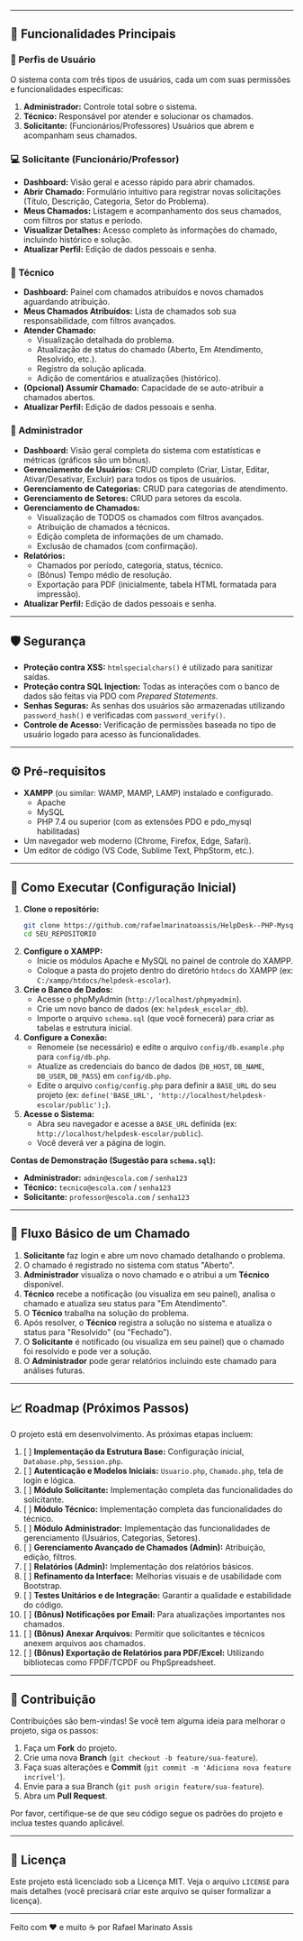 
---

## 🔑 Funcionalidades Principais

### 👤 Perfis de Usuário

O sistema conta com três tipos de usuários, cada um com suas permissões e funcionalidades específicas:

1.  **Administrador:** Controle total sobre o sistema.
2.  **Técnico:** Responsável por atender e solucionar os chamados.
3.  **Solicitante:** (Funcionários/Professores) Usuários que abrem e acompanham seus chamados.

### 💻 Solicitante (Funcionário/Professor)

*   **Dashboard:** Visão geral e acesso rápido para abrir chamados.
*   **Abrir Chamado:** Formulário intuitivo para registrar novas solicitações (Título, Descrição, Categoria, Setor do Problema).
*   **Meus Chamados:** Listagem e acompanhamento dos seus chamados, com filtros por status e período.
*   **Visualizar Detalhes:** Acesso completo às informações do chamado, incluindo histórico e solução.
*   **Atualizar Perfil:** Edição de dados pessoais e senha.

### 🔧 Técnico

*   **Dashboard:** Painel com chamados atribuídos e novos chamados aguardando atribuição.
*   **Meus Chamados Atribuídos:** Lista de chamados sob sua responsabilidade, com filtros avançados.
*   **Atender Chamado:**
    *   Visualização detalhada do problema.
    *   Atualização de status do chamado (Aberto, Em Atendimento, Resolvido, etc.).
    *   Registro da solução aplicada.
    *   Adição de comentários e atualizações (histórico).
*   **(Opcional) Assumir Chamado:** Capacidade de se auto-atribuir a chamados abertos.
*   **Atualizar Perfil:** Edição de dados pessoais e senha.

### 👑 Administrador

*   **Dashboard:** Visão geral completa do sistema com estatísticas e métricas (gráficos são um bônus).
*   **Gerenciamento de Usuários:** CRUD completo (Criar, Listar, Editar, Ativar/Desativar, Excluir) para todos os tipos de usuários.
*   **Gerenciamento de Categorias:** CRUD para categorias de atendimento.
*   **Gerenciamento de Setores:** CRUD para setores da escola.
*   **Gerenciamento de Chamados:**
    *   Visualização de TODOS os chamados com filtros avançados.
    *   Atribuição de chamados a técnicos.
    *   Edição completa de informações de um chamado.
    *   Exclusão de chamados (com confirmação).
*   **Relatórios:**
    *   Chamados por período, categoria, status, técnico.
    *   (Bônus) Tempo médio de resolução.
    *   Exportação para PDF (inicialmente, tabela HTML formatada para impressão).
*   **Atualizar Perfil:** Edição de dados pessoais e senha.

---

## 🛡️ Segurança

*   **Proteção contra XSS:** `htmlspecialchars()` é utilizado para sanitizar saídas.
*   **Proteção contra SQL Injection:** Todas as interações com o banco de dados são feitas via PDO com *Prepared Statements*.
*   **Senhas Seguras:** As senhas dos usuários são armazenadas utilizando `password_hash()` e verificadas com `password_verify()`.
*   **Controle de Acesso:** Verificação de permissões baseada no tipo de usuário logado para acesso às funcionalidades.

---

## ⚙️ Pré-requisitos

*   **XAMPP** (ou similar: WAMP, MAMP, LAMP) instalado e configurado.
    *   Apache
    *   MySQL
    *   PHP 7.4 ou superior (com as extensões PDO e pdo_mysql habilitadas)
*   Um navegador web moderno (Chrome, Firefox, Edge, Safari).
*   Um editor de código (VS Code, Sublime Text, PhpStorm, etc.).

---

## 🚀 Como Executar (Configuração Inicial)

1.  **Clone o repositório:**
    ```bash
    git clone https://github.com/rafaelmarinatoassis/HelpDesk--PHP-Mysql-.git
    cd SEU_REPOSITORIO
    ```
2.  **Configure o XAMPP:**
    *   Inicie os módulos Apache e MySQL no painel de controle do XAMPP.
    *   Coloque a pasta do projeto dentro do diretório `htdocs` do XAMPP (ex: `C:/xampp/htdocs/helpdesk-escolar`).
3.  **Crie o Banco de Dados:**
    *   Acesse o phpMyAdmin (`http://localhost/phpmyadmin`).
    *   Crie um novo banco de dados (ex: `helpdesk_escolar_db`).
    *   Importe o arquivo `schema.sql` (que você fornecerá) para criar as tabelas e estrutura inicial.
4.  **Configure a Conexão:**
    *   Renomeie (se necessário) e edite o arquivo `config/db.example.php` para `config/db.php`.
    *   Atualize as credenciais do banco de dados (`DB_HOST`, `DB_NAME`, `DB_USER`, `DB_PASS`) em `config/db.php`.
    *   Edite o arquivo `config/config.php` para definir a `BASE_URL` do seu projeto (ex: `define('BASE_URL', 'http://localhost/helpdesk-escolar/public');`).
5.  **Acesse o Sistema:**
    *   Abra seu navegador e acesse a `BASE_URL` definida (ex: `http://localhost/helpdesk-escolar/public`).
    *   Você deverá ver a página de login.

**Contas de Demonstração (Sugestão para `schema.sql`):**
*   **Administrador:** `admin@escola.com` / `senha123`
*   **Técnico:** `tecnico@escola.com` / `senha123`
*   **Solicitante:** `professor@escola.com` / `senha123`

---

## 🌊 Fluxo Básico de um Chamado

1.  **Solicitante** faz login e abre um novo chamado detalhando o problema.
2.  O chamado é registrado no sistema com status "Aberto".
3.  **Administrador** visualiza o novo chamado e o atribui a um **Técnico** disponível.
4.  **Técnico** recebe a notificação (ou visualiza em seu painel), analisa o chamado e atualiza seu status para "Em Atendimento".
5.  O **Técnico** trabalha na solução do problema.
6.  Após resolver, o **Técnico** registra a solução no sistema e atualiza o status para "Resolvido" (ou "Fechado").
7.  O **Solicitante** é notificado (ou visualiza em seu painel) que o chamado foi resolvido e pode ver a solução.
8.  O **Administrador** pode gerar relatórios incluindo este chamado para análises futuras.

---

## 📈 Roadmap (Próximos Passos)

O projeto está em desenvolvimento. As próximas etapas incluem:

1.  [ ] **Implementação da Estrutura Base:** Configuração inicial, `Database.php`, `Session.php`.
2.  [ ] **Autenticação e Modelos Iniciais:** `Usuario.php`, `Chamado.php`, tela de login e lógica.
3.  [ ] **Módulo Solicitante:** Implementação completa das funcionalidades do solicitante.
4.  [ ] **Módulo Técnico:** Implementação completa das funcionalidades do técnico.
5.  [ ] **Módulo Administrador:** Implementação das funcionalidades de gerenciamento (Usuários, Categorias, Setores).
6.  [ ] **Gerenciamento Avançado de Chamados (Admin):** Atribuição, edição, filtros.
7.  [ ] **Relatórios (Admin):** Implementação dos relatórios básicos.
8.  [ ] **Refinamento da Interface:** Melhorias visuais e de usabilidade com Bootstrap.
9.  [ ] **Testes Unitários e de Integração:** Garantir a qualidade e estabilidade do código.
10. [ ] **(Bônus) Notificações por Email:** Para atualizações importantes nos chamados.
11. [ ] **(Bônus) Anexar Arquivos:** Permitir que solicitantes e técnicos anexem arquivos aos chamados.
12. [ ] **(Bônus) Exportação de Relatórios para PDF/Excel:** Utilizando bibliotecas como FPDF/TCPDF ou PhpSpreadsheet.

---

## 🤝 Contribuição

Contribuições são bem-vindas! Se você tem alguma ideia para melhorar o projeto, siga os passos:

1.  Faça um **Fork** do projeto.
2.  Crie uma nova **Branch** (`git checkout -b feature/sua-feature`).
3.  Faça suas alterações e **Commit** (`git commit -m 'Adiciona nova feature incrível'`).
4.  Envie para a sua Branch (`git push origin feature/sua-feature`).
5.  Abra um **Pull Request**.

Por favor, certifique-se de que seu código segue os padrões do projeto e inclua testes quando aplicável.

---

## 📝 Licença

Este projeto está licenciado sob a Licença MIT. Veja o arquivo `LICENSE` para mais detalhes (você precisará criar este arquivo se quiser formalizar a licença).

---

Feito com ❤️ e muito ☕ por Rafael Marinato Assis
